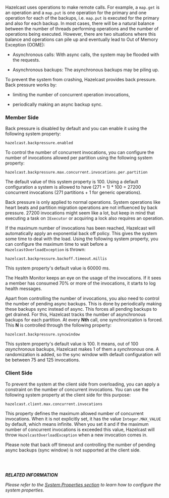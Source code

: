 
Hazelcast uses operations to make remote calls. For example, a `map.get` is an operation and a `map.put` is one operation for the primary 
and one operation for each of the backups, i.e. `map.put` is executed for the primary and also for each backup. In most cases, there will be a natural balance between the number of threads performing operations
and the number of operations being executed. However, there are two situations where this balance and operations 
can pile up and eventually lead to Out of Memory Exception (OOME):

- Asynchronous calls: With async calls, the system may be flooded with the requests.

- Asynchronous backups: The asynchronous backups may be piling up.

To prevent the system from crashing, Hazelcast provides back pressure. Back pressure works by:
 
- limiting the number of concurrent operation invocations, 

- periodically making an async backup sync.

### Member Side

Back pressure is disabled by default and you can enable it using the following system property:

`hazelcast.backpressure.enabled`

To control the number of concurrent invocations, you can configure the number of invocations allowed per partition using the 
following system property:

`hazelcast.backpressure.max.concurrent.invocations.per.partition`

The default value of this system property is 100. Using a default configuration a system is allowed to have (271 + 1) * 100 = 27200 concurrent invocations (271 partitions + 1 for generic operations).
 
Back pressure is only applied to normal operations. System operations like heart beats and partition migration operations 
are not influenced by back pressure. 27200 invocations might seem like a lot, but keep in mind that executing a task on `IExecutor` 
or acquiring a lock also requires an operation.

If the maximum number of invocations has been reached, Hazelcast will automatically apply an exponential back off policy. This
gives the system some time to deal with the load. Using the following system property, you can configure the maximum time to wait before a `HazelcastOverloadException` is thrown:

`hazelcast.backpressure.backoff.timeout.millis`

This system property's default value is 60000 ms.

The Health Monitor keeps an eye on the usage of the invocations. If it sees a member has consumed 70% or more of the invocations, it starts to log health messages.

Apart from controlling the number of invocations, you also need to control the number of pending async backups. This is done
by periodically making these backups sync instead of async. This forces all pending backups to get drained. For this, Hazelcast tracks the number of asynchronous backups for each partition. At every **Nth** call, one synchronization is forced. This **N** is 
controlled through the following property:

`hazelcast.backpressure.syncwindow`

This system property's default value is 100. It means, out of 100 *asynchronous* backups, Hazelcast makes 1 of them a *synchronous* one. A randomization is added, so the sync window with default configuration will be between 75 and 125 
invocations. 

### Client Side

To prevent the system at the client side from overloading, you can apply a constraint on the number of concurrent invocations. You can use the following system property at the client side for this purpose:

`hazelcast.client.max.concurrent.invocations`

This property defines the maximum allowed number of concurrent invocations. When it is not explicitly set, it has the value `Integer.MAX_VALUE` by default, which means infinite. When you set it and if the maximum number of concurrent invocations is exceeded this value, Hazelcast will throw `HazelcastOverloadException` when a new invocation comes in.

Please note that back off timeout and controlling the number of pending async backups (sync window) is not supported at the client side.

<br></br>

***RELATED INFORMATION***

*Please refer to the [System Properties section](25_System_Properties.md) to learn how to configure the system properties.*
